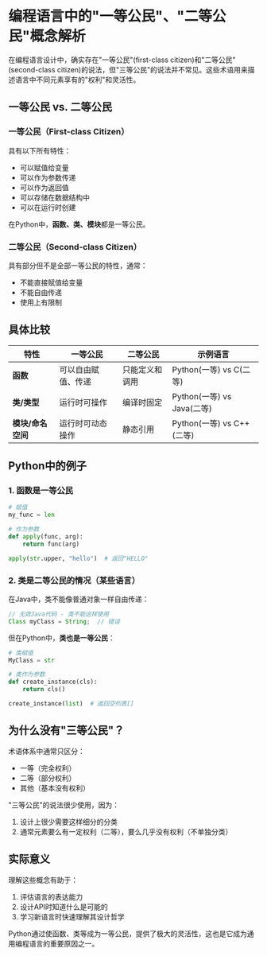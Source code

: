 # 编程语言中的"一等公民"、"二等公民"概念解析

在编程语言设计中，确实存在"一等公民"(first-class citizen)和"二等公民"(second-class citizen)的说法，但"三等公民"的说法并不常见。这些术语用来描述语言中不同元素享有的"权利"和灵活性。

## 一等公民 vs. 二等公民

### 一等公民（First-class Citizen）
具有以下所有特性：
- 可以赋值给变量
- 可以作为参数传递
- 可以作为返回值
- 可以存储在数据结构中
- 可以在运行时创建

在Python中，**函数、类、模块**都是一等公民。

### 二等公民（Second-class Citizen）
具有部分但不是全部一等公民的特性，通常：
- 不能直接赋值给变量
- 不能自由传递
- 使用上有限制

## 具体比较

| 特性                | 一等公民                  | 二等公民                  | 示例语言                 |
|---------------------|--------------------------|--------------------------|-------------------------|
| **函数**            | 可以自由赋值、传递        | 只能定义和调用           | Python(一等) vs C(二等) |
| **类/类型**         | 运行时可操作              | 编译时固定               | Python(一等) vs Java(二等) |
| **模块/命名空间**   | 运行时可动态操作          | 静态引用                 | Python(一等) vs C++(二等) |

## Python中的例子

### 1. 函数是一等公民
```python
# 赋值
my_func = len

# 作为参数
def apply(func, arg):
    return func(arg)

apply(str.upper, "hello")  # 返回"HELLO"
```

### 2. 类是二等公民的情况（某些语言）
在Java中，类不能像普通对象一样自由传递：
```java
// 无效Java代码 - 类不能这样使用
Class myClass = String;  // 错误
```

但在Python中，**类也是一等公民**：
```python
# 类赋值
MyClass = str

# 类作为参数
def create_instance(cls):
    return cls()

create_instance(list)  # 返回空列表[]
```

## 为什么没有"三等公民"？

术语体系中通常只区分：
- 一等（完全权利）
- 二等（部分权利）
- 其他（基本没有权利）

"三等公民"的说法很少使用，因为：
1. 设计上很少需要这样细分的分类
2. 通常元素要么有一定权利（二等），要么几乎没有权利（不单独分类）

## 实际意义

理解这些概念有助于：
1. 评估语言的表达能力
2. 设计API时知道什么是可能的
3. 学习新语言时快速理解其设计哲学

Python通过使函数、类等成为一等公民，提供了极大的灵活性，这也是它成为通用编程语言的重要原因之一。